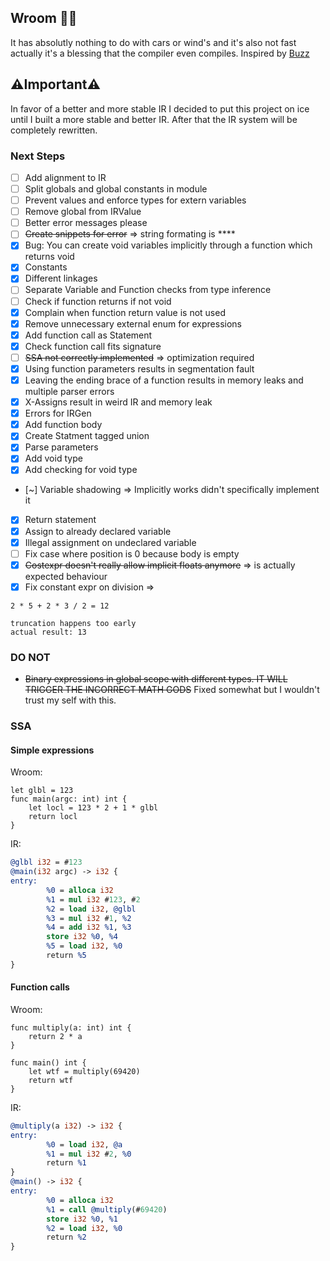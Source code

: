 ## Wroom 🚗💨

It has absolutly nothing to do with cars or wind's and it's also not fast actually it's a blessing that the compiler even compiles.
Inspired by [Buzz](https://github.com/buzz-language/buzz)

## ⚠️Important⚠️

In favor of a better and more stable IR I decided to put this project on ice until I built a more stable and better IR. After that the IR system will be completely rewritten.

### Next Steps

- [ ] Add alignment to IR
- [ ] Split globals and global constants in module
- [ ] Prevent values and enforce types for extern variables
- [ ] Remove global from IRValue
- [ ] Better error messages please
- [ ] ~~Create snippets for error~~ => string formating is \*\*\*\*
- [x] Bug: You can create void variables implicitly through a function which returns void
- [x] Constants
- [x] Different linkages
- [ ] Separate Variable and Function checks from type inference
- [ ] Check if function returns if not void
- [x] Complain when function return value is not used
- [x] Remove unnecessary external enum for expressions
- [x] Add function call as Statement
- [x] Check function call fits signature
- [ ] ~~SSA not correctly implemented~~ => optimization required
- [x] Using function parameters results in segmentation fault
- [x] Leaving the ending brace of a function results in memory leaks and multiple parser errors
- [x] X-Assigns result in weird IR and memory leak
- [x] Errors for IRGen
- [x] Add function body
- [x] Create Statment tagged union
- [x] Parse parameters
- [x] Add void type
- [x] Add checking for void type
- [~] Variable shadowing => Implicitly works didn't specifically implement it
- [x] Return statement
- [x] Assign to already declared variable
- [x] Illegal assignment on undeclared variable
- [ ] Fix case where position is 0 because body is empty
- [x] ~~Costexpr doesn't really allow implicit floats anymore~~ => is actually expected behaviour
- [x] Fix constant expr on division =>

```
2 * 5 + 2 * 3 / 2 = 12

truncation happens too early
actual result: 13
```

### DO NOT

- ~~Binary expressions in global scope with different types. IT WILL TRIGGER THE INCORRECT MATH GODS~~ Fixed somewhat but I wouldn't trust my self with this.

### SSA

#### Simple expressions

Wroom:

```
let glbl = 123
func main(argc: int) int {
    let locl = 123 * 2 + 1 * glbl
    return locl
}
```

IR:

```llvm
@glbl i32 = #123
@main(i32 argc) -> i32 {
entry:
        %0 = alloca i32
        %1 = mul i32 #123, #2
        %2 = load i32, @glbl
        %3 = mul i32 #1, %2
        %4 = add i32 %1, %3
        store i32 %0, %4
        %5 = load i32, %0
        return %5
}
```

#### Function calls

Wroom:

```
func multiply(a: int) int {
    return 2 * a
}

func main() int {
    let wtf = multiply(69420)
    return wtf
}
```

IR:

```llvm
@multiply(a i32) -> i32 {
entry:
        %0 = load i32, @a
        %1 = mul i32 #2, %0
        return %1
}
@main() -> i32 {
entry:
        %0 = alloca i32
        %1 = call @multiply(#69420)
        store i32 %0, %1
        %2 = load i32, %0
        return %2
}
```
